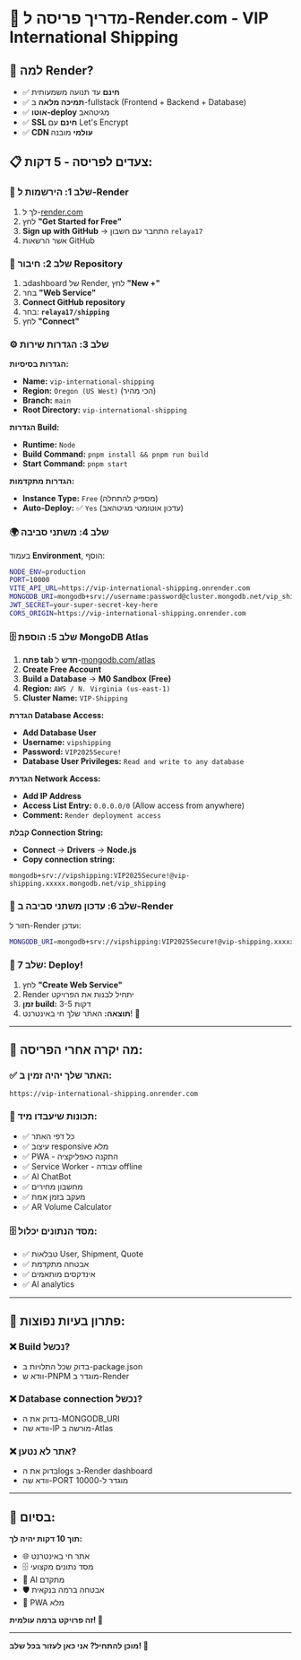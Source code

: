 # 🚀 מדריך פריסה ל-Render.com - VIP International Shipping

## 🎯 **למה Render?**
- ✅ **חינם** עד תנועה משמעותית
- ✅ **תמיכה מלאה** ב-fullstack (Frontend + Backend + Database)
- ✅ **אוטו-deploy** מגיטהאב
- ✅ **SSL חינם** עם Let's Encrypt
- ✅ **CDN עולמי** מובנה

## 📋 **צעדים לפריסה - 5 דקות:**

### 🔰 **שלב 1: הירשמות ל-Render**
1. לך ל-[render.com](https://render.com)
2. לחץ **"Get Started for Free"**
3. **Sign up with GitHub** → התחבר עם חשבון `relaya17`
4. אשר הרשאות GitHub

### 🔗 **שלב 2: חיבור Repository**
1. בdashboard של Render, לחץ **"New +"**
2. בחר **"Web Service"**
3. **Connect GitHub repository**
4. בחר: **`relaya17/shipping`**
5. לחץ **"Connect"**

### ⚙️ **שלב 3: הגדרות שירות**

**הגדרות בסיסיות:**
- **Name:** `vip-international-shipping`
- **Region:** `Oregon (US West)` (הכי מהיר)
- **Branch:** `main`
- **Root Directory:** `vip-international-shipping`

**הגדרות Build:**
- **Runtime:** `Node`
- **Build Command:** `pnpm install && pnpm run build`
- **Start Command:** `pnpm start`

**הגדרות מתקדמות:**
- **Instance Type:** `Free` (מספיק להתחלה)
- **Auto-Deploy:** ✅ `Yes` (עדכון אוטומטי מגיטהאב)

### 🌍 **שלב 4: משתני סביבה**

בעמוד **Environment**, הוסף:

```bash
NODE_ENV=production
PORT=10000
VITE_API_URL=https://vip-international-shipping.onrender.com
MONGODB_URI=mongodb+srv://username:password@cluster.mongodb.net/vip_shipping
JWT_SECRET=your-super-secret-key-here
CORS_ORIGIN=https://vip-international-shipping.onrender.com
```

### 🗄️ **שלב 5: הוספת MongoDB Atlas**

1. **פתח tab חדש** ל-[mongodb.com/atlas](https://mongodb.com/atlas)
2. **Create Free Account**
3. **Build a Database** → **M0 Sandbox (Free)**
4. **Region:** `AWS / N. Virginia (us-east-1)`
5. **Cluster Name:** `VIP-Shipping`

**הגדרת Database Access:**
- **Add Database User**
- **Username:** `vipshipping`  
- **Password:** `VIP2025Secure!`
- **Database User Privileges:** `Read and write to any database`

**הגדרת Network Access:**
- **Add IP Address**
- **Access List Entry:** `0.0.0.0/0` (Allow access from anywhere)
- **Comment:** `Render deployment access`

**קבלת Connection String:**
- **Connect** → **Drivers** → **Node.js**
- **Copy connection string:**
```
mongodb+srv://vipshipping:VIP2025Secure!@vip-shipping.xxxxx.mongodb.net/vip_shipping
```

### 🔄 **שלב 6: עדכון משתני סביבה ב-Render**

חזור ל-Render ועדכן:
```bash
MONGODB_URI=mongodb+srv://vipshipping:VIP2025Secure!@vip-shipping.xxxxx.mongodb.net/vip_shipping
```

### 🚀 **שלב 7: Deploy!**

1. לחץ **"Create Web Service"**
2. Render יתחיל לבנות את הפרויקט
3. **זמן build:** 3-5 דקות
4. **תוצאה:** האתר שלך חי באינטרנט! 🎉

---

## 🌟 **מה יקרה אחרי הפריסה:**

### ✅ **האתר שלך יהיה זמין ב:**
`https://vip-international-shipping.onrender.com`

### 🎯 **תכונות שיעבדו מיד:**
- ✅ כל דפי האתר
- ✅ עיצוב responsive מלא
- ✅ PWA - התקנה כאפליקציה
- ✅ Service Worker - עבודה offline
- ✅ AI ChatBot
- ✅ מחשבון מחירים
- ✅ מעקב בזמן אמת
- ✅ AR Volume Calculator

### 🗄️ **מסד הנתונים יכלול:**
- ✅ טבלאות User, Shipment, Quote
- ✅ אבטחה מתקדמת
- ✅ אינדקסים מותאמים
- ✅ AI analytics

---

## 🔧 **פתרון בעיות נפוצות:**

### ❌ **Build נכשל?**
- בדוק שכל התלויות ב-package.json
- וודא ש-PNPM מוגדר ב-Render

### ❌ **Database connection נכשל?**
- בדוק את ה-MONGODB_URI
- וודא שה-IP מורשה ב-Atlas

### ❌ **אתר לא נטען?**
- בדוק את הlogs ב-Render dashboard
- וודא שה-PORT מוגדר ל-10000

---

## 🎉 **בסיום:**

**תוך 10 דקות יהיה לך:**
- 🌐 אתר חי באינטרנט
- 🗄️ מסד נתונים מקצועי
- 🤖 AI מתקדם
- 🛡️ אבטחה ברמה בנקאית
- 📱 PWA מלא

**זה פרויקט ברמה עולמית! 🌟**

---

**מוכן להתחיל? אני כאן לעזור בכל שלב! 🚀**
